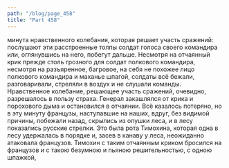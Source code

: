 ```yaml
---
path: "/blog/page_458"
title: "Part 458"
---
```


 минута нравственного колебания, которая решает участь сражений: послушают эти расстроенные толпы солдат голоса своего командира или, оглянувшись на него, побегут дальше. Несмотря на отчаянный крик прежде столь грозного для солдат полкового командира, несмотря на разъяренное, багровое, на себя не похожее лицо полкового командира и маханье шпагой, солдаты всё бежали, разговаривали, стреляли в воздух и не слушали команды. Нравственное колебание, решающее участь сражений, очевидно, разрешалось в пользу страха.
Генерал закашлялся от крика и порохового дыма и остановился в отчаянии. Всё казалось потеряно, но в эту минуту французы, наступавшие на наших, вдруг, без видимой причины, побежали назад, скрылись из опушки леса, и в лесу показались русские стрелки. Это была рота Тимохина, которая одна в лесу удержалась в порядке и, засев в канаву у леса, неожиданно атаковала французов. Тимохин с таким отчаянным криком бросился на французов и с такою безумною и пьяною решительностью, с одною шпажкой,
